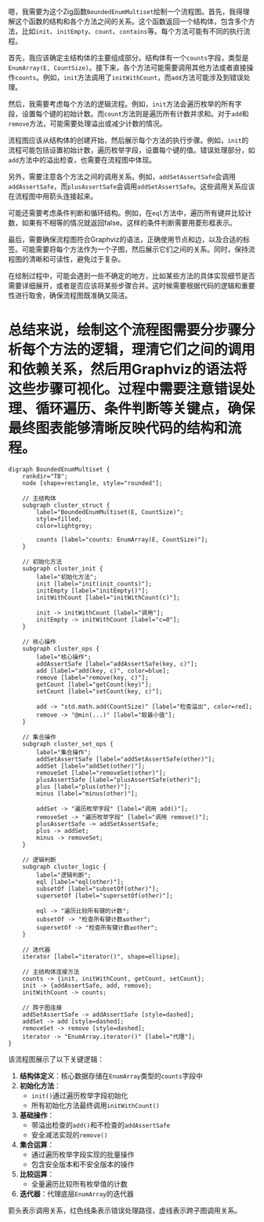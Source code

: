 嗯，我需要为这个Zig函数`BoundedEnumMultiset`绘制一个流程图。首先，我得理解这个函数的结构和各个方法之间的关系。这个函数返回一个结构体，包含多个方法，比如`init`、`initEmpty`、`count`、`contains`等。每个方法可能有不同的执行流程。

首先，我应该确定主结构体的主要组成部分。结构体有一个`counts`字段，类型是`EnumArray(E, CountSize)`。接下来，各个方法可能需要调用其他方法或者直接操作`counts`。例如，`init`方法调用了`initWithCount`，而`add`方法可能涉及到错误处理。

然后，我需要考虑每个方法的逻辑流程。例如，`init`方法会遍历枚举的所有字段，设置每个键的初始计数。而`count`方法则是遍历所有计数并求和。对于`add`和`remove`方法，可能需要处理溢出或减少计数的情况。

流程图应该从结构体的创建开始，然后展示每个方法的执行步骤。例如，`init`的流程可能包括设置初始计数，遍历枚举字段，设置每个键的值。错误处理部分，如`add`方法中的溢出检查，也需要在流程图中体现。

另外，需要注意各个方法之间的调用关系。例如，`addSetAssertSafe`会调用`addAssertSafe`，而`plusAssertSafe`会调用`addSetAssertSafe`。这些调用关系应该在流程图中用箭头连接起来。

可能还需要考虑条件判断和循环结构。例如，在`eql`方法中，遍历所有键并比较计数，如果有不相等的情况就返回false。这样的条件判断需要用菱形框表示。

最后，需要确保流程图符合Graphviz的语法，正确使用节点和边，以及合适的标签。可能需要将每个方法作为一个子图，然后展示它们之间的关系。同时，保持流程图的清晰和可读性，避免过于复杂。

在绘制过程中，可能会遇到一些不确定的地方，比如某些方法的具体实现细节是否需要详细展开，或者是否应该将某些步骤合并。这时候需要根据代码的逻辑和重要性进行取舍，确保流程图既准确又简洁。

总结来说，绘制这个流程图需要分步骤分析每个方法的逻辑，理清它们之间的调用和依赖关系，然后用Graphviz的语法将这些步骤可视化。过程中需要注意错误处理、循环遍历、条件判断等关键点，确保最终图表能够清晰反映代码的结构和流程。
================================================
```graphviz
digraph BoundedEnumMultiset {
    rankdir="TB";
    node [shape=rectangle, style="rounded"];

    // 主结构体
    subgraph cluster_struct {
        label="BoundedEnumMultiset(E, CountSize)";
        style=filled;
        color=lightgrey;

        counts [label="counts: EnumArray(E, CountSize)"];
    }

    // 初始化方法
    subgraph cluster_init {
        label="初始化方法";
        init [label="init(init_counts)"];
        initEmpty [label="initEmpty()"];
        initWithCount [label="initWithCount(c)"];

        init -> initWithCount [label="调用"];
        initEmpty -> initWithCount [label="c=0"];
    }

    // 核心操作
    subgraph cluster_ops {
        label="核心操作";
        addAssertSafe [label="addAssertSafe(key, c)"];
        add [label="add(key, c)", color=blue];
        remove [label="remove(key, c)"];
        getCount [label="getCount(key)"];
        setCount [label="setCount(key, c)"];

        add -> "std.math.add(CountSize)" [label="检查溢出", color=red];
        remove -> "@min(...)" [label="取最小值"];
    }

    // 集合操作
    subgraph cluster_set_ops {
        label="集合操作";
        addSetAssertSafe [label="addSetAssertSafe(other)"];
        addSet [label="addSet(other)"];
        removeSet [label="removeSet(other)"];
        plusAssertSafe [label="plusAssertSafe(other)"];
        plus [label="plus(other)"];
        minus [label="minus(other)"];

        addSet -> "遍历枚举字段" [label="调用 add()"];
        removeSet -> "遍历枚举字段" [label="调用 remove()"];
        plusAssertSafe -> addSetAssertSafe;
        plus -> addSet;
        minus -> removeSet;
    }

    // 逻辑判断
    subgraph cluster_logic {
        label="逻辑判断";
        eql [label="eql(other)"];
        subsetOf [label="subsetOf(other)"];
        supersetOf [label="supersetOf(other)"];

        eql -> "遍历比较所有键的计数";
        subsetOf -> "检查所有键计数≤other";
        supersetOf -> "检查所有键计数≥other";
    }

    // 迭代器
    iterator [label="iterator()", shape=ellipse];

    // 主结构体连接方法
    counts -> {init, initWithCount, getCount, setCount};
    init -> {addAssertSafe, add, remove};
    initWithCount -> counts;

    // 跨子图连接
    addSetAssertSafe -> addAssertSafe [style=dashed];
    addSet -> add [style=dashed];
    removeSet -> remove [style=dashed];
    iterator -> "EnumArray.iterator()" [label="代理"];
}
``` 

该流程图展示了以下关键逻辑：

1. **结构体定义**：核心数据存储在`EnumArray`类型的`counts`字段中
2. **初始化方法**：
   - `init()`通过遍历枚举字段初始化
   - 所有初始化方法最终调用`initWithCount()`
3. **基础操作**：
   - 带溢出检查的`add()`和不检查的`addAssertSafe`
   - 安全减法实现的`remove()`
4. **集合运算**：
   - 通过遍历枚举字段实现的批量操作
   - 包含安全版本和不安全版本的操作
5. **比较运算**：
   - 全量遍历比较所有枚举值的计数
6. **迭代器**：代理底层`EnumArray`的迭代器

箭头表示调用关系，红色线条表示错误处理路径，虚线表示跨子图调用关系。